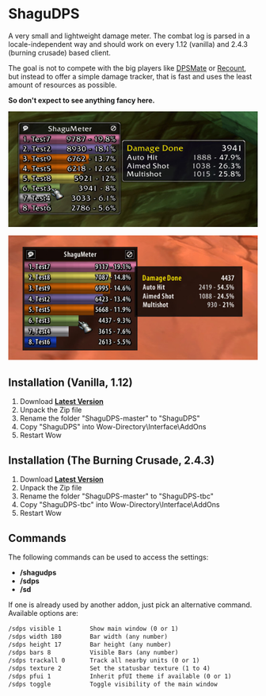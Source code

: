 # ShaguDPS

A very small and lightweight damage meter. The combat log is parsed in a locale-independent way and should work on every 1.12 (vanilla) and 2.4.3 (burning crusade) based client.

The goal is not to compete with the big players like [DPSMate](https://github.com/Geigerkind/DPSMate) or [Recount](https://www.curseforge.com/wow/addons/recount),
but instead to offer a simple damage tracker, that is fast and uses the least amount of resources as possible.

**So don't expect to see anything fancy here.**

![ShaguDPS](screenshot.jpg)

![ShaguDPS](screenshot2.jpg)

## Installation (Vanilla, 1.12)
1. Download **[Latest Version](https://github.com/shagu/ShaguDPS/archive/master.zip)**
2. Unpack the Zip file
3. Rename the folder "ShaguDPS-master" to "ShaguDPS"
4. Copy "ShaguDPS" into Wow-Directory\Interface\AddOns
5. Restart Wow

## Installation (The Burning Crusade, 2.4.3)
1. Download **[Latest Version](https://github.com/shagu/ShaguDPS/archive/master.zip)**
2. Unpack the Zip file
3. Rename the folder "ShaguDPS-master" to "ShaguDPS-tbc"
4. Copy "ShaguDPS-tbc" into Wow-Directory\Interface\AddOns
5. Restart Wow

## Commands

The following commands can be used to access the settings:
* **/shagudps**
* **/sdps**
* **/sd**

If one is already used by another addon, just pick an alternative command.
Available options are:

```
/sdps visible 1        Show main window (0 or 1)
/sdps width 180        Bar width (any number)
/sdps height 17        Bar height (any number)
/sdps bars 8           Visible Bars (any number)
/sdps trackall 0       Track all nearby units (0 or 1)
/sdps texture 2        Set the statusbar texture (1 to 4)
/sdps pfui 1           Inherit pfUI theme if available (0 or 1)
/sdps toggle           Toggle visibility of the main window
```
